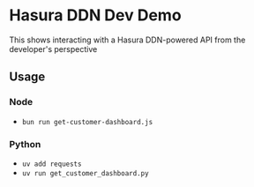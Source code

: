 # Hasura DDN Dev Demo

This shows interacting with a Hasura DDN-powered API from the developer's perspective

## Usage

### Node

- `bun run get-customer-dashboard.js`

### Python

- `uv add requests`
- `uv run get_customer_dashboard.py`
